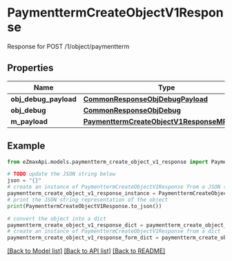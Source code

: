 # PaymenttermCreateObjectV1Response

Response for POST /1/object/paymentterm

## Properties

Name | Type | Description | Notes
------------ | ------------- | ------------- | -------------
**obj_debug_payload** | [**CommonResponseObjDebugPayload**](CommonResponseObjDebugPayload.md) |  | 
**obj_debug** | [**CommonResponseObjDebug**](CommonResponseObjDebug.md) |  | [optional] 
**m_payload** | [**PaymenttermCreateObjectV1ResponseMPayload**](PaymenttermCreateObjectV1ResponseMPayload.md) |  | 

## Example

```python
from eZmaxApi.models.paymentterm_create_object_v1_response import PaymenttermCreateObjectV1Response

# TODO update the JSON string below
json = "{}"
# create an instance of PaymenttermCreateObjectV1Response from a JSON string
paymentterm_create_object_v1_response_instance = PaymenttermCreateObjectV1Response.from_json(json)
# print the JSON string representation of the object
print(PaymenttermCreateObjectV1Response.to_json())

# convert the object into a dict
paymentterm_create_object_v1_response_dict = paymentterm_create_object_v1_response_instance.to_dict()
# create an instance of PaymenttermCreateObjectV1Response from a dict
paymentterm_create_object_v1_response_form_dict = paymentterm_create_object_v1_response.from_dict(paymentterm_create_object_v1_response_dict)
```
[[Back to Model list]](../README.md#documentation-for-models) [[Back to API list]](../README.md#documentation-for-api-endpoints) [[Back to README]](../README.md)


